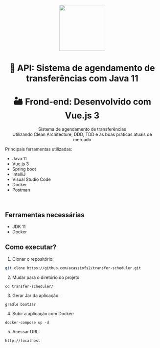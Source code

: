 <center>
  <p align="center">
    <img src="https://icon-library.com/images/java-icon-png/java-icon-png-15.jpg"  width="150" />
  </p>  
  <h1 align="center">🚀 API: Sistema de agendamento de transferências com Java 11</h1>
  <h1 align="center">🏜️ Frond-end: Desenvolvido com Vue.js 3</h1>
  <p align="center">
    Sistema de agendamento de transferências<br />
    Utilizando Clean Architecture, DDD, TDD e as boas práticas atuais de mercado
  </p>
   <p align="left">
    Principais ferramentas utilizadas:
   </p>
   <ul align="left">
      <li>Java 11</li>
      <li>Vue.js 3</li>
      <li>Spring boot</li>
      <li>IntelliJ</li>
      <li>Visual Studio Code</li>
      <li>Docker</li>
      <li>Postman</li>
   </ul>
</center>
<br />

## Ferramentas necessárias

- JDK 11
- Docker

## Como executar?

1. Clonar o repositório:
```sh
git clone https://github.com/acassiofs2/transfer-scheduler.git
```

2. Mudar para o diretório do projeto
```
cd transfer-scheduler/
```

3. Gerar Jar da aplicação:
```
gradle bootJar
```
4. Subir a aplicação com Docker:
```shell
docker-compose up -d
```

5. Acessar URL:
```
http://localhost
```
